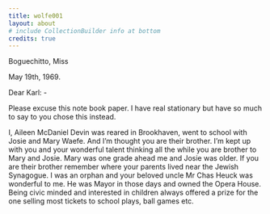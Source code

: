 ```yaml
---
title: wolfe001
layout: about
# include CollectionBuilder info at bottom
credits: true
---
```


Boguechitto, Miss

May 19th, 1969.

Dear Karl: -

Please excuse this note book paper. I have real stationary but have so much to say to you chose this instead.

I, Aileen McDaniel Devin was reared in Brookhaven, went to school with Josie and Mary Waefe. And I’m thought you are their brother. I’m kept up with you and your wonderful talent thinking all the while you are brother to Mary and Josie. Mary was one grade ahead me and Josie was older. If you are their brother remember where your parents lived near the Jewish Synagogue. I was an orphan and your beloved uncle Mr Chas Heuck was wonderful to me. He was Mayor in those days and owned the Opera House. Being civic minded and interested in children always offered a prize for the one selling most tickets to school plays, ball games etc.
	
